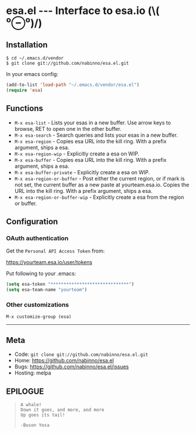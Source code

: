# esa.el --- Interface to esa.io (\\( ⁰⊖⁰)/)
## Installation

    $ cd ~/.emacs.d/vendor
    $ git clone git://github.com/nabinno/esa.el.git

In your emacs config:

```lisp
(add-to-list 'load-path "~/.emacs.d/vendor/esa.el")
(require 'esa)
```

## Functions

- `M-x esa-list` - Lists your esas in a new buffer. Use arrow keys to
  browse, RET to open one in the other buffer.
- `M-x esa-search` - Search queries and lists your esas in a new buffer.
- `M-x esa-region` - Copies esa URL into the kill ring.  With a prefix
  argument, ships a esa.
- `M-x esa-region-wip` - Explicitly create a esa on WIP.
- `M-x esa-buffer` - Copies esa URL into the kill ring.  With a
  prefix argument, ships a esa.
- `M-x esa-buffer-private` - Explicitly create a esa on WIP.
- `M-x esa-region-or-buffer` - Post either the current region, or if
  mark is not set, the current buffer as a new paste at
  yourteam.esa.io.  Copies the URL into the kill ring.  With a prefix
  argument, ships a esa.
- `M-x esa-region-or-buffer-wip` - Explicitly create a esa from the
  region or buffer.

## Configuration
### OAuth authentication

Get the `Personal API Access Token` from:

https://yourteam.esa.io/user/tokens

Put following to your .emacs:

```lisp
(setq esa-token "******************************")
(setq esa-team-name "yourteam")
```

### Other customizations

    M-x customize-group (esa)

---

## Meta

* Code: `git clone git://github.com/nabinno/esa.el.git`
* Home: <https://github.com/nabinno/esa.el>
* Bugs: <https://github.com/nabinno/esa.el/issues>
* Hosting: melpa

## EPILOGUE

>     A whale!
>     Down it goes, and more, and more
>     Up goes its tail!
>
>     -Buson Yosa

